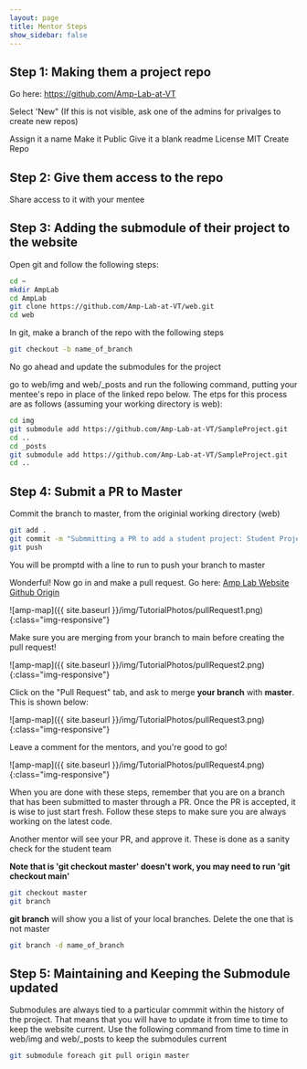 ```yaml
---
layout: page
title: Mentor Steps
show_sidebar: false
---
```


## Step 1: Making them a project repo

Go here: https://github.com/Amp-Lab-at-VT

Select 'New" (If this is not visible, ask one of the admins for privalges to create new repos)

Assign it a name
Make it Public
Give it a blank readme
License MIT
Create Repo


## Step 2: Give them access to the repo

Share access to it with your mentee


## Step 3: Adding the submodule of their project to the website


Open git and follow the following steps:

```bash
cd ~
mkdir AmpLab
cd AmpLab
git clone https://github.com/Amp-Lab-at-VT/web.git
cd web
```

In git, make a branch of the repo with the following steps

```bash
git checkout -b name_of_branch
```

No go ahead and update the submodules for the project

go to web/img and web/_posts and run the following command, putting your mentee's repo in place of the linked repo below. The etps for this process are as follows (assuming your working directory is web):

``` bash
cd img
git submodule add https://github.com/Amp-Lab-at-VT/SampleProject.git
cd ..
cd _posts
git submodule add https://github.com/Amp-Lab-at-VT/SampleProject.git
cd ..
```

## Step 4: Submit a PR to Master

Commit the branch to master, from the originial working directory (web)

```bash
git add .
git commit -m "Submmitting a PR to add a student project: Student Project Name"
git push
```

You will be promptd with a line to run to push your branch to master

Wonderful! Now go in and make a pull request. Go here: <a href="https://github.com/Amp-Lab-at-VT/web" >Amp Lab Website Github Origin</a>

![amp-map]({{ site.baseurl }}/img/TutorialPhotos/pullRequest1.png){:class="img-responsive"}

Make sure you are merging from your branch to main before creating the pull request!

![amp-map]({{ site.baseurl }}/img/TutorialPhotos/pullRequest2.png){:class="img-responsive"}

Click on the "Pull Request" tab, and ask to merge **your branch** with **master**. This is shown below:

![amp-map]({{ site.baseurl }}/img/TutorialPhotos/pullRequest3.png){:class="img-responsive"}

Leave a comment for the mentors, and you're good to go! 

![amp-map]({{ site.baseurl }}/img/TutorialPhotos/pullRequest4.png){:class="img-responsive"}


When you are done with these steps, remember that you are on a branch that has been submitted to master through a PR. Once the PR is accepted, it is wise to just start fresh. Follow these steps to make sure you are always working on the latest code.

Another mentor will see your PR, and approve it. These is done as a sanity check for the student team

**Note that is 'git checkout master' doesn't work, you may need to run 'git checkout main'**
```bash
git checkout master
git branch 
```

**git branch** will show you a list of your local branches. Delete the one that is not master

```bash
git branch -d name_of_branch
```

## Step 5: Maintaining and Keeping the Submodule updated

Submodules are always tied to a particular commmit within the history of the project. That means that you will have to update it from time to time to keep the website current. Use the following command from time to time in web/img and web/_posts to keep the submodules current

``` bash
git submodule foreach git pull origin master
```